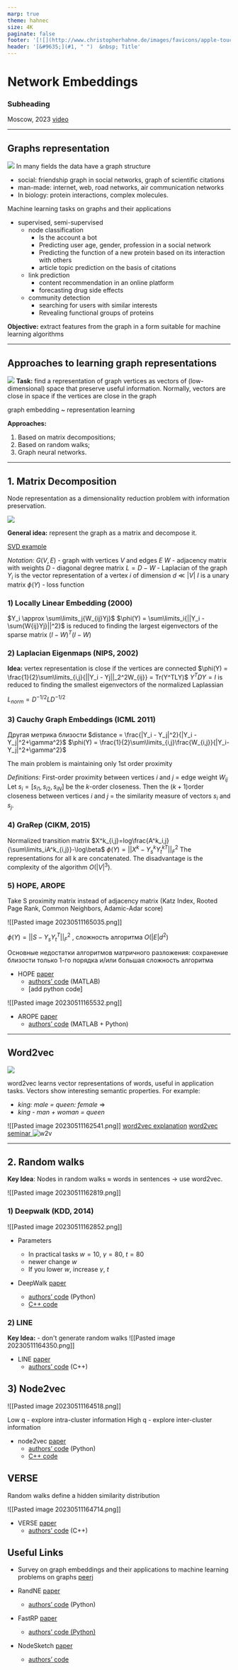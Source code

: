 ```yaml
---
marp: true
theme: hahnec
size: 4K
paginate: false
footer: '[![](http://www.christopherhahne.de/images/favicons/apple-touch-icon-72x72.png)](http://www.christopherhahne.de)[Christopher Hahne](http://www.christopherhahne.de)'
header: '[&#9635;](#1, " ")  &nbsp; Title'
---
```


# Network Embeddings
### Subheading
Moscow, 2023
[video](https://youtu.be/nnvgnxFy6H8)
<!-- centered headline only on front slide -->
<style scoped>
  section{justify-content: center;}
</style>

---
## Graphs representation
![](Pasted%20image%2020230511141856.png)
In many fields the data have a graph structure
- social: friendship graph in social networks, graph of scientific citations
- man-made: internet, web, road networks, air communication networks
- In biology: protein interactions, complex molecules.

Machine learning tasks on graphs and their applications

- supervised, semi-supervised
	- node classification
		- Is the account a bot
		- Predicting user age, gender, profession in a social network
		- Predicting the function of a new protein based on its interaction with others
		- article topic prediction on the basis of citations
	- link prediction
		- content recommendation in an online platform
		- forecasting drug side effects
	- community detection
		- searching for users with similar interests
		- Revealing functional groups of proteins

**Objective:** extract features from the graph in a form suitable for machine learning algorithms

---

## Approaches to learning graph representations
![](Pasted%20image%2020230511141831.png)
**Task:** find a representation of graph vertices as vectors of (low-dimensional) space that preserve useful information. Normally, vectors are close in space if the vertices are close in the graph

graph embedding ~ representation learning

**Approaches:**
1. Based on matrix decompositions;
2. Based on random walks;
3. Graph neural networks.

---
## 1. Matrix Decomposition

Node representation as a dimensionality reduction problem with information preservation.

![](/img/Pasted%20image%2020230511143436.png)

**General idea:** represent the graph as a matrix and decompose it.

[SVD example](https://colab.research.google.com/drive/1q4MDNbBXtSDiscUwH4ftWYQEBrYercn4?usp=sharing)

*Notation:*
$G(V,E)$ - graph with vertices $V$ and edges $E$
$W$ - adjacency matrix with weights
$D$ - diagonal degree matrix
$L = D - W$ - Laplacian of the graph
$Y_i$ is the vector representation of a vertex $i$ of dimension $d \ll |V|$
$I$ is a unary matrix
$\phi(Y)$ - loss function

### 1) Locally Linear Embedding (2000)
$Y_i \approx \sum\limits_j{W_{ij}Yj}$
$\phi(Y) = \sum\limits_i{||Y_i - \sum{W{ij}Yj}||^2}$
is reduced to finding the largest eigenvectors of the sparse matrix 
$(I-W)^T(I-W)$

### 2) Laplacian Eigenmaps (NIPS, 2002)

**Idea:** vertex representation is close if the vertices are connected
$\phi(Y) = \frac{1}{2}\sum\limits_{i,j}{||Y_i - Yj||_2^2W_{ij}} = Tr(Y^TLY)$
$Y^TDY = I$
is reduced to finding the smallest eigenvectors of the normalized Laplassian 

$L_{norm} = D^{-1/2}LD^{-1/2}$

### 3) Cauchy Graph Embeddings (ICML 2011)
Другая метрика близости $distance = \frac{|Y_i - Y_j|^2}{|Y_i - Y_j|^2+\gamma^2}$
$\phi(Y) = \frac{1}{2}\sum\limits_{i,j}\frac{W_{i,j}}{|Y_i-Y_j|^2+\gamma^2}$

The main problem is maintaining only 1st order proximity

*Definitions:*
First-order proximity between vertices $i$ and $j$ = edge weight $W_{ij}$
Let $s_i=[s_{i1},s_{i2},s_{iN}]$ be the $k$-order closeness. Then the $(k+1)$order closeness between vertices $i$ and $j$ = the similarity measure of vectors $s_i$ and $s_j$.


### 4) GraRep (CIKM, 2015)
Normalized transition matrix $X^k_{i,j}=log\frac{A^k_i,j}{\sum\limits_iA^k_{i,j}}-\log\beta$
$\phi(Y)=||X^k-Y_s^kY_t^{kT}||^2_F$
The representations for all k are concatenated. The disadvantage is the complexity of the algorithm $O(|V|^3)$.

### 5) HOPE, AROPE
Take S proximity matrix instead of adjacency matrix (Katz Index, Rooted Page Rank, Common Neighbors, Adamic-Adar score)

![[Pasted image 20230511165035.png]]

$\phi(Y)=||S-Y_sY_t^T||^2_F$ , сложность алгоритма $O(|E|d^2)$

Основные недостатки алгоритмов матричного разложения:
сохранение близости только 1-го порядка и/или большая сложность алгоритма

- HOPE [paper](https://www.kdd.org/kdd2016/papers/files/rfp0184-ouA.pdf)
	- [authors’ code](https://github.com/ZW-ZHANG/HOPE) (MATLAB)
	- [add python code]

![[Pasted image 20230511165532.png]]
- AROPE [paper](https://pengcui.thumedialab.com/papers/NE-ArbitraryProximity.pdf)
	- [authors’ code](https://github.com/ZW-ZHANG/HOPE) (MATLAB + Python)

---
## Word2vec
![](Pasted%20image%2020230511152227.png)

word2vec learns vector representations of words, useful in application tasks. Vectors show interesting semantic properties. For example:
-   _king: male = queen: female_ ⇒
-   _king - man + woman = queen_

 ![[Pasted image 20230511162541.png]]
[word2vec explanation](https://www.youtube.com/watch?v=UqRCEmrv1gQ)
[word2vec seminar ](https://colab.research.google.com/drive/17EOufnbX0fIIptUvx24P17seVVnyh1c_?usp=sharing)
![w2v](https://cdn-images-1.medium.com/max/2600/1*sXNXYfAqfLUeiDXPCo130w.png)



---
## 2. Random walks
**Key Idea**: Nodes in random walks $\approx$ words in  sentences -> use word2vec.

![[Pasted image 20230511162819.png]]

### 1) Deepwalk (KDD, 2014)
![[Pasted image 20230511162852.png]]

- Parameters
	- In practical tasks $w = 10$, $\gamma=80$, $t=80$
	- newer change $w$
	- If you lower $w$, increase $\gamma$, $t$

- DeepWalk [paper](https://arxiv.org/abs/1403.6652) 
	- [authors’ code](https://github.com/phanein/deepwalk) (Python) 
	- [C++ code](https://github.com/xgfs/deepwalk-c) 

### 2) LINE
**Key Idea:** - don't generate random walks
![[Pasted image 20230511164350.png]]
- LINE [paper](https://arxiv.org/abs/1503.03578)
	- [authors’ code](https://github.com/tangjianpku/LINE) (C++)

## 3) Node2vec
![[Pasted image 20230511164518.png]]

Low q - explore intra-cluster information
High q - explore inter-cluster information
	
- node2vec [paper](https://arxiv.org/abs/1607.00653) 
	- [authors’ code](https://github.com/aditya-grover/node2vec) (Python)
	- [C++ code](https://github.com/xgfs/node2vec-c)

## VERSE
Random walks define a hidden similarity distribution

![[Pasted image 20230511164714.png]]

 - VERSE [paper](https://arxiv.org/abs/1803.04742)
	 - [authors’ code](https://github.com/xgfs/verse) (C++)

## Useful Links
- Survey on graph embeddings and their applications to machine learning problems on graphs [peerj](https://peerj.com/articles/cs-357/)




- RandNE [paper](https://arxiv.org/abs/1805.02396)
	- [authors’ code](https://github.com/ZW-ZHANG/RandNE) (Python)
	
- FastRP [paper](https://arxiv.org/abs/1908.11512)
	- [authors’ code (Python)](https://github.com/GTmac/FastRP)

 - NodeSketch [paper](https://exascale.info/assets/pdf/yang2019nodesketch.pdf)
	 - [authors’ code](https://github.com/eXascaleInfolab/NodeSketch)
	